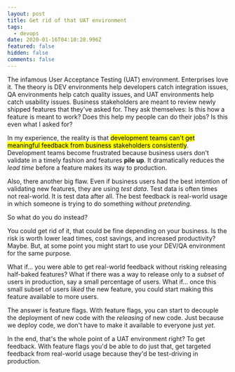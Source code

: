 ```yaml
---
layout: post
title: Get rid of that UAT environment
tags:
  - devops
date: 2020-01-16T04:10:28.996Z
featured: false
hidden: false
comments: false
---
```

The infamous User Acceptance Testing (UAT) environment. Enterprises love it. The theory is DEV environments help developers catch integration issues, QA environments help catch quality issues, and UAT environments help catch usability issues. Business stakeholders are meant to review newly shipped features that they've asked for. They ask themselves: Is this how a feature is meant to work? Does this help my people can do their jobs? Is this even what I asked for?

<!--more-->

In my experience, the reality is that <mark>development teams can't get meaningful feedback from business stakeholders consistently</mark>. Development teams become frustrated because business users don't validate in a timely fashion and features **pile up**. It dramatically reduces the *lead time* before a feature makes its way to production. 

Also, there another big flaw. Even if business users had the best intention of validating new features, they are using *test data*. Test data is often times not real-world. It is test data after all. The best feedback is real-world usage in which someone is trying to do something *without pretending*.

So what do you do instead?

You could get rid of it, that could be fine depending on your business. Is the risk is worth lower lead times, cost savings, and increased productivity? Maybe. But, at some point you might start to use your DEV/QA environment for the same purpose. 

What if... you were able to get real-world feedback without risking releasing half-baked features? What if there was a way to release only to a *subset* of users in production, say a small percentage of users. What if... once this small subset of users *liked* the new feature, you could start making this feature available to more users.

The answer is feature flags. With feature flags, you can start to decouple the deployment of new code with the *releasing* of new code. Just because we deploy code, we don't have to make it available to everyone just *yet*. 

In the end, that's the whole point of a UAT environment right? To get feedback. With feature flags you'd be able to do just that, get targeted feedback from real-world usage because they'd be test-driving in production.

